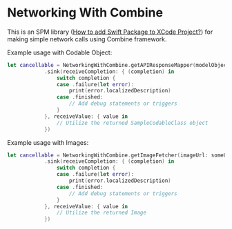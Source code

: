 # Networking With Combine

This is an SPM library ([How to add Swift Package to XCode Project?](https://medium.com/better-programming/add-swift-package-dependency-to-an-ios-project-with-xcode-11-remote-local-public-private-3a7577fac6b2)) for making simple network calls using Combine framework.

Example usage with Codable Object:
```swift
let cancellable = NetworkingWithCombine.getAPIResponseMapper(modelObject: SampleCodableClass.self, queryURL: someURL, params: nil)
            .sink(receiveCompletion: { (completion) in
                switch completion {
                case .failure(let error):
                    print(error.localizedDescription)
                case .finished:
                    // Add debug statements or triggers
                }
            }, receiveValue: { value in
                // Utilize the returned SampleCodableClass object
            })
```

Example usage with Images:
```swift
let cancellable = NetworkingWithCombine.getImageFetcher(imageUrl: someURL)
            .sink(receiveCompletion: { (completion) in
                switch completion {
                case .failure(let error):
                    print(error.localizedDescription)
                case .finished:
                    // Add debug statements or triggers
                }
            }, receiveValue: { value in
                // Utilize the returned Image
            })
```
